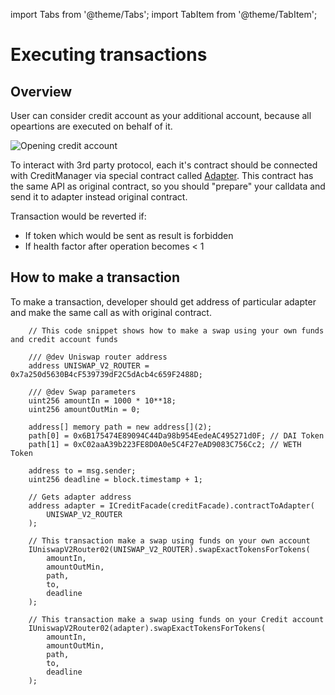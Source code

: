 import Tabs from '@theme/Tabs';
import TabItem from '@theme/TabItem';

# Executing transactions

## Overview

User can consider credit account as your additional account, because all opeartions are executed on behalf of it.

![Opening credit account](/images/credit/execute.jpg)

To interact with 3rd party protocol, each it's contract should be connected with CreditManager via special
contract called [Adapter](/docs/documentation/integrations/intro). This contract has the same API as original contract, so you should "prepare" your calldata and send it to adapter instead original contract.

Transaction would be reverted if:

- If token which would be sent as result is forbidden
- If health factor after operation becomes < 1

## How to make a transaction

To make a transaction, developer should get address of particular adapter and make the same call as with original contract.

<Tabs>
<TabItem value="solidity" label="Solidity">

```solidity
    // This code snippet shows how to make a swap using your own funds and credit account funds

    /// @dev Uniswap router address
    address UNISWAP_V2_ROUTER = 0x7a250d5630B4cF539739dF2C5dAcb4c659F2488D;

    /// @dev Swap parameters
    uint256 amountIn = 1000 * 10**18;
    uint256 amountOutMin = 0;

    address[] memory path = new address[](2);
    path[0] = 0x6B175474E89094C44Da98b954EedeAC495271d0F; // DAI Token
    path[1] = 0xC02aaA39b223FE8D0A0e5C4F27eAD9083C756Cc2; // WETH Token

    address to = msg.sender;
    uint256 deadline = block.timestamp + 1;

    // Gets adapter address
    address adapter = ICreditFacade(creditFacade).contractToAdapter(
        UNISWAP_V2_ROUTER
    );

    // This transaction make a swap using funds on your own account
    IUniswapV2Router02(UNISWAP_V2_ROUTER).swapExactTokensForTokens(
        amountIn,
        amountOutMin,
        path,
        to,
        deadline
    );

    // This transaction make a swap using funds on your Credit account
    IUniswapV2Router02(adapter).swapExactTokensForTokens(
        amountIn,
        amountOutMin,
        path,
        to,
        deadline
    );
```

</TabItem>
<TabItem value="typescript" label="Typescript">

```typescript

```

</TabItem>

</Tabs>

